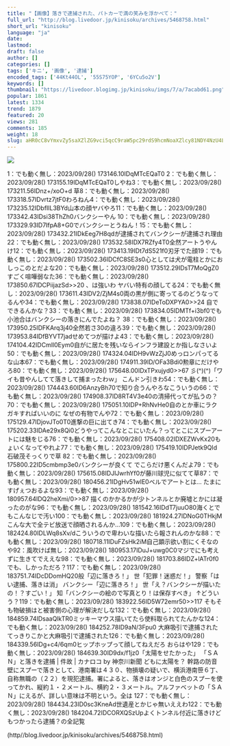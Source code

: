 ```yaml
---
title: "【画像】落きで逮捕された、パトカーで満の笑みを浮かべて："
full_url: "http://blog.livedoor.jp/kinisoku/archives/5468758.html"
short_url: "kinisoku"
language: "ja"
date: 
lastmod: 
draft: false
author: []
categories: []
tags: ['キニ', '画像', '逮捕']
encoded_tags: ['44Kt44OL', '55S75YOP', '6YCu5o2V']
keywords: []
thumbnail: "https://livedoor.blogimg.jp/kinisoku/imgs/7/a/7acabd61.png"
popular: 1861
latest: 1334
trend: 1879
featured: 20
views: 281
comments: 185
weight: 18
slug: aHR0cC8vYmxvZy5saXZlZG9vci5qcC9raW5pc29rdS9hcmNoaXZlcy81NDY4NzU4Lmh0bWw=
---
```


![](https://livedoor.blogimg.jp/kinisoku/imgs/7/a/7acabd61.png)

 1：でも動く無し：2023/09/28() 173146.10IDqMTcEQaT0 2：でも動く無し：2023/09/28() 173155.19IDqMTcEQaT0しやね3：でも動く無し：2023/09/28() 173211.56IDnz+/xoO+d 草8：でも動く無し：2023/09/28() 173318.57IDvrtz7jtF0わろねん4：でも動く無し：2023/09/28() 173235.12IDbfIlL3BYd山本の顔ヤバやろ11：でも動く無し：2023/09/28() 173342.43IDsi38ThZh0バンクシーやん 10：でも動く無し：2023/09/28() 173329.93ID7IfpA8+G0でバンクシーとうねん！15：でも動く無し：2023/09/28() 173432.21IDkEeg7H8qdが逮捕されてバンクシーが逮捕され理由22：でも動く無し：2023/09/28() 173532.58IDX7RZfy4T0全然アートうやんけ12：でも動く無し：2023/09/28() 173413.19IDt7dS521f0刃牙でた顔19：でも動く無し：2023/09/28() 173502.36IDCfC8SE3s0心としては犬が電柱とかにおしっこのとだよな20：でも動く無し：2023/09/28() 173512.29IDsT7MoQgZ0すごく喧嘩弱なた36：でも動く無し：2023/09/28() 173850.67IDCPiijazSd>>20 、は強いわ ヤバい特有の顔してる24：でも動く無し：2023/09/28() 173611.43IDV2/ZjM4s0両の黒が側に寄ってるのどうなってるんや34：でも動く無し：2023/09/28() 173838.07IDeToDXPYA0>>24 自でできるんかな？33：でも動く無し：2023/09/28() 173834.05IDMTf+i3bf0でも小池合はバンクシーの落きにんでたよね？ 38：でも動く無し：2023/09/28() 173950.25IDFKArq3j40全然若さ30の違ろ39：でも動く無し：2023/09/28() 173953.84IDfBYVT7jadせめてつが描けよ43：でも動く無し：2023/09/28() 174104.42IDCmIl0Eym0自がに居たを残いならインフラ建設とか指しなさいよ50：でも動く無し：2023/09/28() 174324.04IDH9vWzZjJ0めっロンパってるな山本67：でも動く無し：2023/09/28() 174911.39ID/OFa3Bdi0勲章にだけやろ80：でも動く無し：2023/09/28() 175648.00IDxTPxujyd0>>67 彡(^)(^)「ワイも昔やんしてて落きして捕まったわｗ」 こんドン引きわ54：でも動く無し：2023/09/28() 174443.60ID6AnzyBh70で知り合うんやろなこういうの66：でも動く無し：2023/09/28() 174908.37ID8RT4V3e40の清掃代ってが払うの？70：でも動く無し：2023/09/28() 175051.10IDP+RhNvHe0自のとか車にラクガキすればいいのに なぜの有物でんや72：でも動く無し：2023/09/28() 175129.47IDjovJTo0T0進撃の巨に出てき74：でも動く無し：2023/09/28() 175202.33IDAe29x8Qi0どうやってこんなとこにいたん？ってとこにスプーアートには魅をじる76：でも動く無し：2023/09/28() 175408.02IDXEZWvKx20もょいくなってやれよ77：でも動く無し：2023/09/28() 175419.10IDPJetk9QId石破茂そっくりで草 82：でも動く無し：2023/09/28() 175800.22ID5cmbmp3e0バンクシーが良くて でこらだけ悪くんだよ79：でも動く無し：2023/09/28() 175615.08IDJlJwrhYf0が藤川球児に似てて草87：でも動く無し：2023/09/28() 180456.21IDgHv51wlE0ベルでアートとは… たまにすげぇつおるよな93：でも動く無し：2023/09/28() 180957.64IDQ2heXmi/0>>87 描くのかかるかが少トンネルとか廃墟とかには凝ったのがな96：でも動く無し：2023/09/28() 181542.16IDdT7juuO80海くとでもこんなじで汚い100：でも動く無し：2023/09/28() 181924.27IDNoG0THkjMこんな大で全テビ放送で顔晒されるんか…109：でも動く無し：2023/09/28() 182424.80IDLWq8sXv/dこういうので卑わいな描いたら報されんのかな88：でも動く無し：2023/09/28() 180718.11IDuFZsHk2iM自己顕示欲い割にくそなのや92：風吹けば無し：2023/09/28() 180953.17IDuJ+uwg0C0マジでにも考えずに生きてでええな98：でも動く無し：2023/09/28() 181703.86IDZ+lATr0f0でも、しかっただろ？117：でも動く無し：2023/09/28() 183751.74IDcDDomHQ20般「辺に落きろ！」 世「犯罪！迷惑だ！」 警察「はい逮捕、落きは消」 バンクシー「辺に落きろ！」 世「え？バンクシーが描いたの！？すごい！」 知「バンクシーの絵ので写真とり！は保存すべき」 ↑どういう？119：でも動く無し：2023/09/28() 183922.56ID5W72emr50>>117 そもそも物破損はと被害側の心理が解決だしな132：でも動く無し：2023/09/28() 184859.74IDsaaQlkTR0ミッキーマウス描いてたら使料取られてたんかな124：でも動く無し：2023/09/28() 184252.78ID9aN/3Fpu0 大麻吸引で逮捕された てっきりこかと大麻吸引で逮捕された126：でも動く無し：2023/09/28() 184339.56IDg+c4/6qm0ヒップホップって顔してねえだろ おらはや129：でも動く無し：2023/09/28() 184639.30ID9dx/f1jz0「太陽をせたかった」 「ＳＡＮ」と落きを逮捕 | 件故 | カナロコ by 神奈川新聞 どもに太陽を？ 幹路の防音壁にスプーで落きとして、港南署は４３０、物損壊の疑いで、横浜港南笹６丁、自称無職の（２２）を現犯逮捕。署によると、落きはオンジと白色のスプーを使ってかれ、縦約１・２メートル、横約２・３メートル。アルファベットの「ＳＡＮ」にえるが、詳しい意味は不明という。全は 127：でも動く無し：2023/09/28() 184434.23ID0sc3KneAd世遺産とかじゃ無いええわ122：でも動く無し：2023/09/28() 184204.72IDCORXQSzUpよくトンネル付近に落きけどもつかったら逮捕？の全記覧

(http//blog.livedoor.jp/kinisoku/archives/5468758.html)
